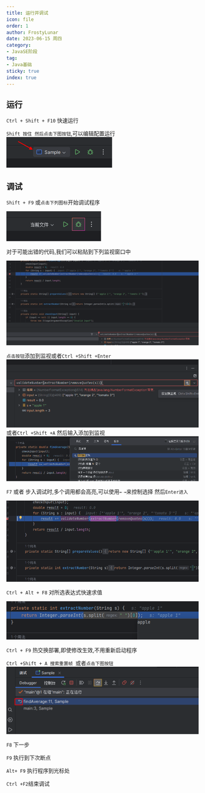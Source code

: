 ```yaml
---
title: 运行并调试
icon: file
order: 1
author: FrostyLunar
date: 2023-06-15 周四
category:
- JavaSE阶段
tag:
- Java基础
sticky: true
index: true
---
```


## 运行

`Ctrl + Shift + F10` 快速运行

`Shift 按住 然后点击下图按钮`,可以编辑配置运行
![](./assets/image-20230421143944847.png)

## 调试

`Shift + F9` 或`点击下列图标`开始调试程序

![](./assets/image-20230421144221407.png)


对于可能出错的代码,我们可以粘贴到下列监视窗口中

![](./assets/image-20230421144442824.png)

`点击按钮`添加到监视或者`Ctrl +Shift +Enter`
![](./assets/image-20230421144532694.png)
或者`Ctrl +Shift +A` 然后输入添加到监视
![](./assets/image-20230421144645798.png)

`F7` 或者 步入调试时,多个调用都会高亮,可以使用`←` `→`来控制选择 然后`Enter进入`

![](./assets/image-20230421144757301.png)


`Ctrl + Alt + F8` 对所选表达式快速求值

![](./assets/image-20230421144937649.png)


`Ctrl + F9` 热交换部署,即使修改生效,不用重新启动程序


`Ctrl +Shift + A 搜索重置帧 `或者`点击下图按钮`
![](./assets/image-20230421145157094.png)

`F8` 下一步

`F9` 执行到下次断点

`Alt+ F9` 执行程序到光标处

`Ctrl +F2`结束调试
